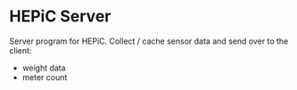 # HEPiC Server

Server program for HEPiC. Collect / cache sensor data and send over to the client:

- weight data
- meter count